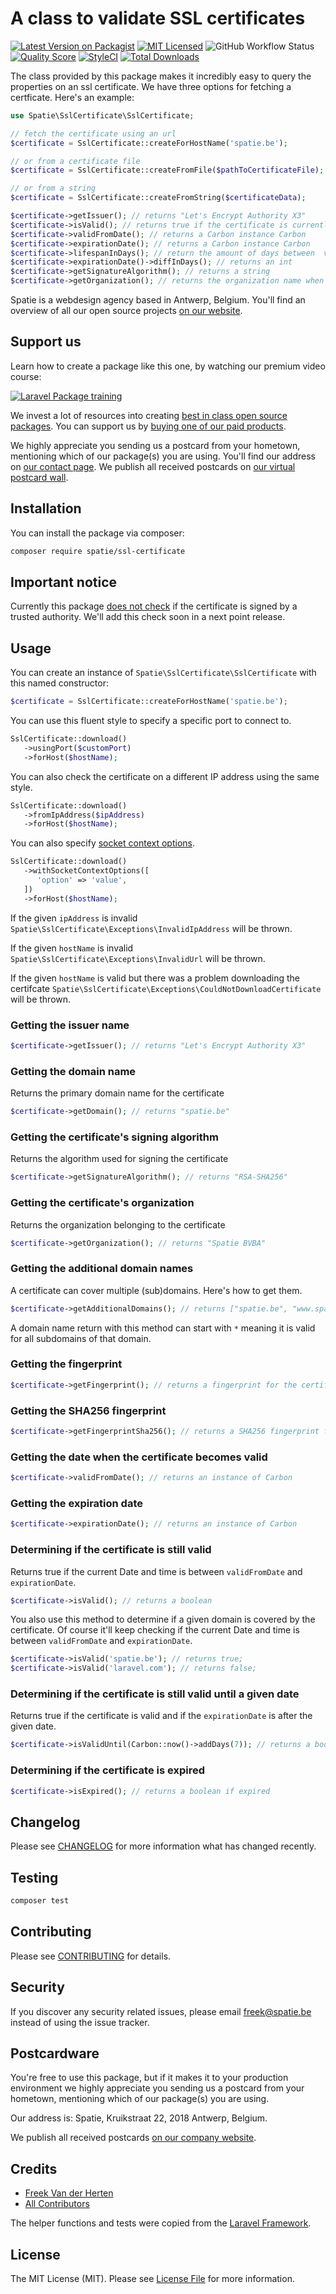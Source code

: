 # A class to validate SSL certificates

[![Latest Version on Packagist](https://img.shields.io/packagist/v/spatie/ssl-certificate.svg?style=flat-square)](https://packagist.org/packages/spatie/ssl-certificate)
[![MIT Licensed](https://img.shields.io/badge/license-MIT-brightgreen.svg?style=flat-square)](LICENSE.md)
![GitHub Workflow Status](https://img.shields.io/github/workflow/status/spatie/ssl-certificate/run-tests?label=tests)
[![Quality Score](https://img.shields.io/scrutinizer/g/spatie/ssl-certificate.svg?style=flat-square)](https://scrutinizer-ci.com/g/spatie/ssl-certificate)
[![StyleCI](https://styleci.io/repos/64165510/shield)](https://styleci.io/repos/64165510)
[![Total Downloads](https://img.shields.io/packagist/dt/spatie/ssl-certificate.svg?style=flat-square)](https://packagist.org/packages/spatie/ssl-certificate)

The class provided by this package makes it incredibly easy to query the properties on an ssl certificate. We have three options for fetching a certficate. Here's an example:
```php
use Spatie\SslCertificate\SslCertificate;

// fetch the certificate using an url
$certificate = SslCertificate::createForHostName('spatie.be');

// or from a certificate file
$certificate = SslCertificate::createFromFile($pathToCertificateFile);

// or from a string
$certificate = SslCertificate::createFromString($certificateData);

$certificate->getIssuer(); // returns "Let's Encrypt Authority X3"
$certificate->isValid(); // returns true if the certificate is currently valid
$certificate->validFromDate(); // returns a Carbon instance Carbon
$certificate->expirationDate(); // returns a Carbon instance Carbon
$certificate->lifespanInDays(); // return the amount of days between  validFromDate and expirationDate
$certificate->expirationDate()->diffInDays(); // returns an int
$certificate->getSignatureAlgorithm(); // returns a string
$certificate->getOrganization(); // returns the organization name when available
```

Spatie is a webdesign agency based in Antwerp, Belgium. You'll find an overview of all our open source projects [on our website](https://spatie.be/opensource).

## Support us

Learn how to create a package like this one, by watching our premium video course:

[![Laravel Package training](https://spatie.be/github/package-training.jpg)](https://laravelpackage.training)

We invest a lot of resources into creating [best in class open source packages](https://spatie.be/open-source). You can support us by [buying one of our paid products](https://spatie.be/open-source/support-us).

We highly appreciate you sending us a postcard from your hometown, mentioning which of our package(s) you are using. You'll find our address on [our contact page](https://spatie.be/about-us). We publish all received postcards on [our virtual postcard wall](https://spatie.be/open-source/postcards).

## Installation

You can install the package via composer:

```bash
composer require spatie/ssl-certificate
```

## Important notice

Currently this package [does not check](https://github.com/spatie/ssl-certificate/blob/master/src/SslCertificate.php#L63-L74) if the certificate is signed by a trusted authority. We'll add this check soon in a next point release.

## Usage

You can create an instance of `Spatie\SslCertificate\SslCertificate` with this named constructor:

```php
$certificate = SslCertificate::createForHostName('spatie.be');
```

You can use this fluent style to specify a specific port to connect to.

```php
SslCertificate::download()
   ->usingPort($customPort)
   ->forHost($hostName);
```

You can also check the certificate on a different IP address using the same style.
```php
SslCertificate::download()
   ->fromIpAddress($ipAddress)
   ->forHost($hostName);
```

You can also specify [socket context options](https://www.php.net/manual/en/context.socket.php).
```php
SslCertificate::download()
   ->withSocketContextOptions([
      'option' => 'value',
   ])
   ->forHost($hostName);
```

If the given `ipAddress` is invalid `Spatie\SslCertificate\Exceptions\InvalidIpAddress` will be thrown.

If the given `hostName` is invalid `Spatie\SslCertificate\Exceptions\InvalidUrl` will be thrown.

If the given `hostName` is valid but there was a problem downloading the certifcate `Spatie\SslCertificate\Exceptions\CouldNotDownloadCertificate` will be thrown.

### Getting the issuer name

```php
$certificate->getIssuer(); // returns "Let's Encrypt Authority X3"
```

### Getting the domain name

Returns the primary domain name for the certificate

```php
$certificate->getDomain(); // returns "spatie.be"
```

### Getting the certificate's signing algorithm

Returns the algorithm used for signing the certificate

```php
$certificate->getSignatureAlgorithm(); // returns "RSA-SHA256"
```

### Getting the certificate's organization

Returns the organization belonging to the certificate

```php
$certificate->getOrganization(); // returns "Spatie BVBA"
```

### Getting the additional domain names

A certificate can cover multiple (sub)domains. Here's how to get them.

```php
$certificate->getAdditionalDomains(); // returns ["spatie.be", "www.spatie.be]
```

A domain name return with this method can start with `*` meaning it is valid for all subdomains of that domain.

### Getting the fingerprint

```php
$certificate->getFingerprint(); // returns a fingerprint for the certificate
```

### Getting the SHA256 fingerprint

```php
$certificate->getFingerprintSha256(); // returns a SHA256 fingerprint for the certificate
```

### Getting the date when the certificate becomes valid

```php
$certificate->validFromDate(); // returns an instance of Carbon
```

### Getting the expiration date

```php
$certificate->expirationDate(); // returns an instance of Carbon
```

### Determining if the certificate is still valid

Returns true if the current Date and time is between `validFromDate` and `expirationDate`.

```php
$certificate->isValid(); // returns a boolean
```

You also use this method to determine if a given domain is covered by the certificate. Of course it'll keep checking if the current Date and time is between `validFromDate` and `expirationDate`.

```php
$certificate->isValid('spatie.be'); // returns true;
$certificate->isValid('laravel.com'); // returns false;
```

### Determining if the certificate is still valid until a given date

Returns true if the certificate is valid and if the `expirationDate` is after the given date.

```php
$certificate->isValidUntil(Carbon::now()->addDays(7)); // returns a boolean
```

### Determining if the certificate is expired

```php
$certificate->isExpired(); // returns a boolean if expired
```

## Changelog

Please see [CHANGELOG](CHANGELOG.md) for more information what has changed recently.

## Testing

``` bash
composer test
```

## Contributing

Please see [CONTRIBUTING](CONTRIBUTING.md) for details.

## Security

If you discover any security related issues, please email freek@spatie.be instead of using the issue tracker.

## Postcardware

You're free to use this package, but if it makes it to your production environment we highly appreciate you sending us a postcard from your hometown, mentioning which of our package(s) you are using.

Our address is: Spatie, Kruikstraat 22, 2018 Antwerp, Belgium.

We publish all received postcards [on our company website](https://spatie.be/en/opensource/postcards).

## Credits

- [Freek Van der Herten](https://github.com/freekmurze)
- [All Contributors](../../contributors)

The helper functions and tests were copied from the [Laravel Framework](https://github.com/laravel/framework).

## License

The MIT License (MIT). Please see [License File](LICENSE.md) for more information.
